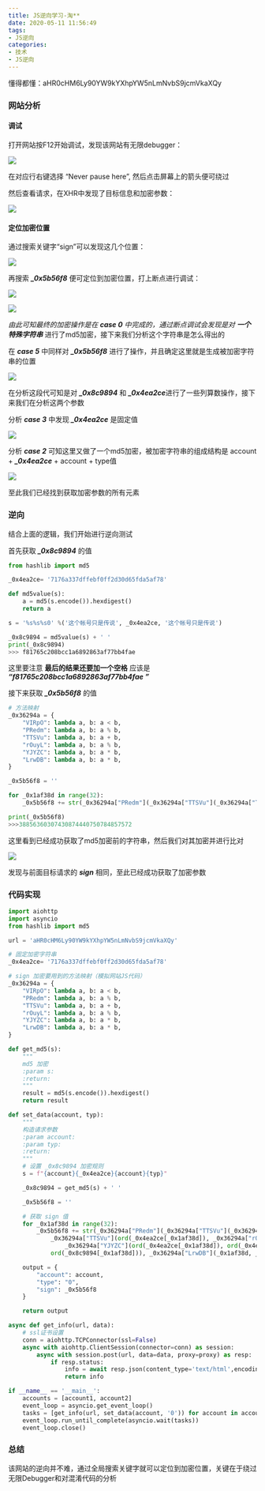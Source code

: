 ```yaml
---
title: JS逆向学习-淘**
date: 2020-05-11 11:56:49
tags:
- JS逆向
categories:
- 技术
- JS逆向
---
```


懂得都懂：aHR0cHM6Ly90YW9kYXhpYW5nLmNvbS9jcmVkaXQy

<!-- more -->

### 网站分析

#### 调试

打开网站按F12开始调试，发现该网站有无限debugger：

![](WX20200511-121718.png)

在对应行右键选择 “Never pause here”, 然后点击屏幕上的箭头便可绕过

然后查看请求，在XHR中发现了目标信息和加密参数：

![](WX20200511-122949.png)

#### 定位加密位置

通过搜索关键字“sign”可以发现这几个位置：

![](WX20200511-123230.png)

再搜索 ***_0x5b56f8*** 便可定位到加密位置，打上断点进行调试：

![](WX20200511-123557.png)

![](WX20200511-124307.png)

*由此可知最终的加密操作是在 **case 0** 中完成的，通过断点调试会发现是对* ***一个特殊字符串*** 进行了md5加密，接下来我们分析这个字符串是怎么得出的

在 ***case 5*** 中同样对 ***_0x5b56f8*** 进行了操作，并且确定这里就是生成被加密字符串的位置

![](WX20200511-140037.png)

在分析这段代可知是对 ***_0x8c9894*** 和 ***_0x4ea2ce***进行了一些列算数操作，接下来我们在分析这两个参数

分析 ***case 3*** 中发现 ***_0x4ea2ce*** 是固定值

![](WX20200511-140550.png)

分析 ***case 2*** 可知这里又做了一个md5加密，被加密字符串的组成结构是 account +  ***_0x4ea2ce*** + account + type值

![](WX20200511-140843.png)

至此我们已经找到获取加密参数的所有元素

### 逆向

结合上面的逻辑，我们开始进行逆向测试

首先获取 ***_0x8c9894*** 的值

```python
from hashlib import md5

_0x4ea2ce= '7176a337dffebf0ff2d30d65fda5af78'

def md5value(s):
    a = md5(s.encode()).hexdigest()
    return a

s = '%s%s%s0' %('这个帐号只是传说', _0x4ea2ce, '这个帐号只是传说')

_0x8c9894 = md5value(s) + ' '
print(_0x8c9894)
>>> f81765c208bcc1a6892863af77bb4fae 
```

这里要注意 **最后的结果还要加一个空格** 应该是 ***“f81765c208bcc1a6892863af77bb4fae ”***

接下来获取 ***_0x5b56f8*** 的值

```python
# 方法映射
_0x36294a = {
    "VIRpO": lambda a, b: a < b,
    "PRedm": lambda a, b: a % b,
    "TTSVu": lambda a, b: a + b,
    "rOuyL": lambda a, b: a % b,
    "YJYZC": lambda a, b: a * b,
    "LrwDB": lambda a, b: a * b,
}

_0x5b56f8 = ''

for _0x1af38d in range(32):
    _0x5b56f8 += str(_0x36294a["PRedm"](_0x36294a["TTSVu"](_0x36294a["TTSVu"](_0x36294a["TTSVu"](ord(_0x4ea2ce[_0x1af38d]), _0x36294a["rOuyL"](_0x36294a["YJYZC"](ord(_0x4ea2ce[_0x1af38d]), ord(_0x4ea2ce[_0x1af38d])), 0x20)), ord(_0x8c9894[_0x1af38d])), _0x36294a["LrwDB"](_0x1af38d, _0x1af38d)), 0x9))

print(_0x5b56f8)
>>>38856360307430874440750784857572
```

这里看到已经成功获取了md5加密前的字符串，然后我们对其加密并进行比对

![](WX20200511-151435.png)

发现与前面目标请求的 ***sign*** 相同，至此已经成功获取了加密参数

### 代码实现

```python
import aiohttp
import asyncio
from hashlib import md5

url = 'aHR0cHM6Ly90YW9kYXhpYW5nLmNvbS9jcmVkaXQy'

# 固定加密字符串
_0x4ea2ce= '7176a337dffebf0ff2d30d65fda5af78'

# sign 加密要用到的方法映射（模拟网站JS代码）
_0x36294a = {
    "VIRpO": lambda a, b: a < b,
    "PRedm": lambda a, b: a % b,
    "TTSVu": lambda a, b: a + b,
    "rOuyL": lambda a, b: a % b,
    "YJYZC": lambda a, b: a * b,
    "LrwDB": lambda a, b: a * b,
}

def get_md5(s):
    """
    md5 加密
    :param s:
    :return:
    """
    result = md5(s.encode()).hexdigest()
    return result

def set_data(account, typ):
    """
    构造请求参数
    :param account:
    :param typ:
    :return:
    """
    # 设置 _0x8c9894 加密规则
    s = f"{account}{_0x4ea2ce}{account}{typ}"

    _0x8c9894 = get_md5(s) + ' '

    _0x5b56f8 = ''

    # 获取 sign 值
    for _0x1af38d in range(32):
        _0x5b56f8 += str(_0x36294a["PRedm"](_0x36294a["TTSVu"](_0x36294a["TTSVu"](
            _0x36294a["TTSVu"](ord(_0x4ea2ce[_0x1af38d]), _0x36294a["rOuyL"](
                _0x36294a["YJYZC"](ord(_0x4ea2ce[_0x1af38d]), ord(_0x4ea2ce[_0x1af38d])), 0x20)),
            ord(_0x8c9894[_0x1af38d])), _0x36294a["LrwDB"](_0x1af38d, _0x1af38d)), 0x9))

    output = {
        "account": account,
        "type": "0",
        "sign": _0x5b56f8
    }

    return output

async def get_info(url, data):
    # ssl证书设置
    conn = aiohttp.TCPConnector(ssl=False)
    async with aiohttp.ClientSession(connector=conn) as session:
        async with session.post(url, data=data, proxy=proxy) as resp:
            if resp.status:
                info = await resp.json(content_type='text/html',encoding='utf-8')
                return info

if __name__ == '__main__':
    accounts = [account1, account2]
    event_loop = asyncio.get_event_loop()
    tasks = [get_info(url, set_data(account, '0')) for account in accounts]
    event_loop.run_until_complete(asyncio.wait(tasks))
    event_loop.close()
```



### 总结

该网站的逆向并不难，通过全局搜索关键字就可以定位到加密位置，关键在于绕过无限Debugger和对混淆代码的分析